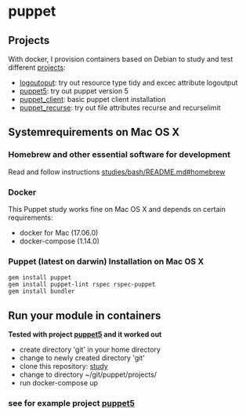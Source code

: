 # puppet
## Projects
With docker, I provision containers based on Debian to study and test different
[projects](./projects):
  * [logoutoput](./projects/logoutput): try out resource type tidy and excec attribute logoutput
  * [puppet5](./projects/puppet5): try out puppet version 5
  * [puppet_client](./projects/puppet_client): basic puppet client installation
  * [puppet_recurse](./projects/puppet_recurse): try out file attributes recurse and recurselimit

## Systemrequirements on Mac OS X
### Homebrew and other essential software for development
Read and follow instructions
[studies/bash/README.md#homebrew](https://github.com/erolneuhauss/studies/blob/master/bash/README.md#homebrew)

### Docker
This Puppet study works fine on Mac OS X and depends on certain requirements:
  * docker for Mac (17.06.0)
  * docker-compose (1.14.0)

### Puppet (latest on darwin) Installation on Mac OS X
```
gem install puppet
gem install puppet-lint rspec rspec-puppet
gem install bundler
```

## Run your module in containers
**Tested with project [puppet5](./projects/puppet5) and it worked out**
  * create directory 'git' in your home directory
  * change to newly created directory 'git'
  * clone this repository: [study](git@github.com:erolneuhauss/studies.git)
  * change to directory ~/git/puppet/projects/<a project>
  * run docker-compose up

### see for example project [puppet5](./projects/puppet5)
